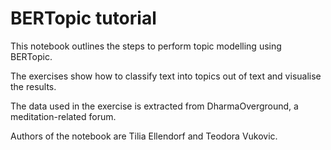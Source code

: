 # BERTopic tutorial

This notebook outlines the steps to perform topic modelling using BERTopic.

The exercises show how to classify text into topics out of text and visualise the results.

The data used in the exercise is extracted from DharmaOverground, a meditation-related forum.

Authors of the notebook are Tilia Ellendorf and Teodora Vukovic.
